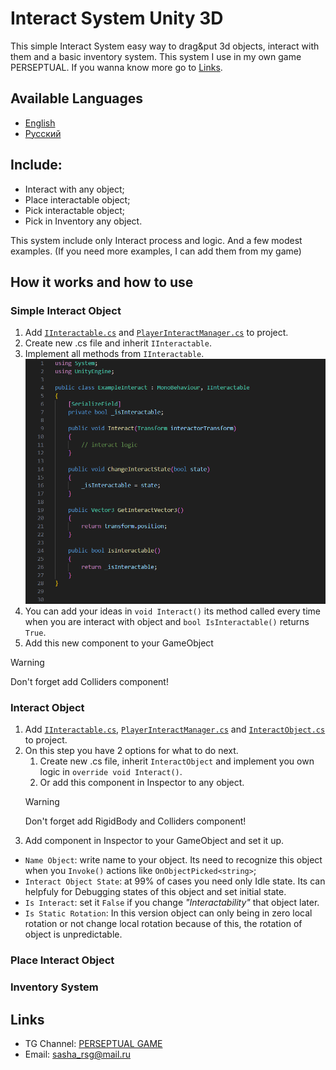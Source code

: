 # Interact System Unity 3D

This simple Interact System easy way to drag&amp;put 3d objects, interact with them and a basic inventory system.
This system I use in my own game PERSEPTUAL. If you wanna know more go to [Links](#links).

## Available Languages
- [English](README.md)
- [Русский](README.ru.md)

## Include:
  - Interact with any object;
  - Place interactable object;
  - Pick interactable object;
  - Pick in Inventory any object.

This system include only Interact process and logic. And a few modest examples. (If you need more examples, I can add them from my game)

## How it works and how to use
### Simple Interact Object
1. Add [`IInteractable.cs`](/Scripts/Interact%20System/IInteractable.cs) and [`PlayerInteractManager.cs`](/Scripts/Interact%20System/PlayerInteractManager.cs) to project.
2. Create new .cs file and inherit `IInteractable`.
3. Implement all methods from `IInteractable`.  
   ![Example file Interact implement](/screenshots/interact%20example.png)
4. You can add your ideas in `void Interact()` its method called every time when you are interact with object and `bool IsInteractable()` returns `True`.
5. Add this new component to your GameObject
  > [!WARNING]
  > Don't forget add Colliders component!

### Interact Object
1. Add [`IInteractable.cs`](/Scripts/Interact%20System/IInteractable.cs), [`PlayerInteractManager.cs`](/Scripts/Interact%20System/PlayerInteractManager.cs) and [`InteractObject.cs`](/Scripts/Interact%20System/InteractObject.cs) to project.
2. On this step you have 2 options for what to do next.
    1. Create new .cs file, inherit `InteractObject` and implement you own logic in `override void Interact()`.
    2. Or add this component in Inspector to any object.
    > [!WARNING]
    > Don't forget add RigidBody and Colliders component!
3. Add component in Inspector to your GameObject and set it up.
  - `Name Object`: write name to your object. Its need to recognize this object when you `Invoke()` actions like `OnObjectPicked<string>`;
  - `Interact Object State`: at 99% of cases you need only Idle state. Its can helpfuly for Debugging states of this object and set initial state.
  - `Is Interact`: set it `False` if you change _"Interactability"_ that object later.
  - `Is Static Rotation`: In this version object can only being in zero local rotation or not change local rotation because of this, the rotation of object is unpredictable.

### Place Interact Object

### Inventory System

## Links
- TG Channel: [PERSEPTUAL GAME](https://t.me/nightmareunderpantsarts)
- Email: sasha_rsg@mail.ru

